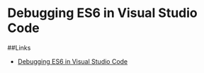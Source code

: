Debugging ES6 in Visual Studio Code
===================================

##Links

- [Debugging ES6 in Visual Studio Code](https://medium.com/@drcallaway/debugging-es6-in-visual-studio-code-4444db797954)